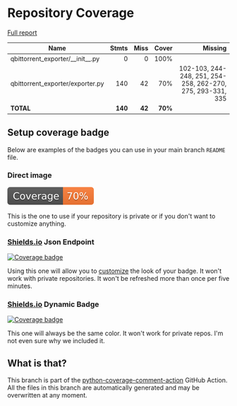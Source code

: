 # Repository Coverage

[Full report](https://htmlpreview.github.io/?https://github.com/esanchezm/prometheus-qbittorrent-exporter/blob/python-coverage-comment-action-data/htmlcov/index.html)

| Name                                  |    Stmts |     Miss |   Cover |   Missing |
|-------------------------------------- | -------: | -------: | ------: | --------: |
| qbittorrent\_exporter/\_\_init\_\_.py |        0 |        0 |    100% |           |
| qbittorrent\_exporter/exporter.py     |      140 |       42 |     70% |102-103, 244-248, 251, 254-258, 262-270, 275, 293-331, 335 |
|                             **TOTAL** |  **140** |   **42** | **70%** |           |


## Setup coverage badge

Below are examples of the badges you can use in your main branch `README` file.

### Direct image

[![Coverage badge](https://raw.githubusercontent.com/esanchezm/prometheus-qbittorrent-exporter/python-coverage-comment-action-data/badge.svg)](https://htmlpreview.github.io/?https://github.com/esanchezm/prometheus-qbittorrent-exporter/blob/python-coverage-comment-action-data/htmlcov/index.html)

This is the one to use if your repository is private or if you don't want to customize anything.

### [Shields.io](https://shields.io) Json Endpoint

[![Coverage badge](https://img.shields.io/endpoint?url=https://raw.githubusercontent.com/esanchezm/prometheus-qbittorrent-exporter/python-coverage-comment-action-data/endpoint.json)](https://htmlpreview.github.io/?https://github.com/esanchezm/prometheus-qbittorrent-exporter/blob/python-coverage-comment-action-data/htmlcov/index.html)

Using this one will allow you to [customize](https://shields.io/endpoint) the look of your badge.
It won't work with private repositories. It won't be refreshed more than once per five minutes.

### [Shields.io](https://shields.io) Dynamic Badge

[![Coverage badge](https://img.shields.io/badge/dynamic/json?color=brightgreen&label=coverage&query=%24.message&url=https%3A%2F%2Fraw.githubusercontent.com%2Fesanchezm%2Fprometheus-qbittorrent-exporter%2Fpython-coverage-comment-action-data%2Fendpoint.json)](https://htmlpreview.github.io/?https://github.com/esanchezm/prometheus-qbittorrent-exporter/blob/python-coverage-comment-action-data/htmlcov/index.html)

This one will always be the same color. It won't work for private repos. I'm not even sure why we included it.

## What is that?

This branch is part of the
[python-coverage-comment-action](https://github.com/marketplace/actions/python-coverage-comment)
GitHub Action. All the files in this branch are automatically generated and may be
overwritten at any moment.